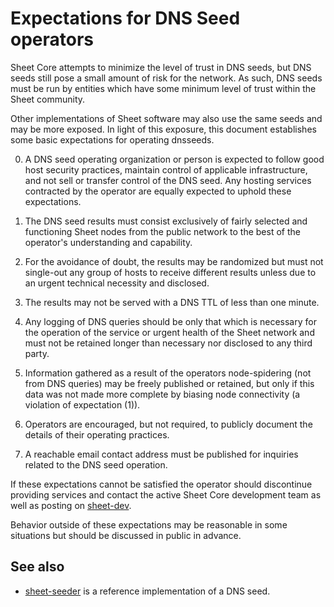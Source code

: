 Expectations for DNS Seed operators
====================================

Sheet Core attempts to minimize the level of trust in DNS seeds,
but DNS seeds still pose a small amount of risk for the network.
As such, DNS seeds must be run by entities which have some minimum
level of trust within the Sheet community.

Other implementations of Sheet software may also use the same
seeds and may be more exposed. In light of this exposure, this
document establishes some basic expectations for operating dnsseeds.

0. A DNS seed operating organization or person is expected to follow good
host security practices, maintain control of applicable infrastructure,
and not sell or transfer control of the DNS seed. Any hosting services
contracted by the operator are equally expected to uphold these expectations.

1. The DNS seed results must consist exclusively of fairly selected and
functioning Sheet nodes from the public network to the best of the
operator's understanding and capability.

2. For the avoidance of doubt, the results may be randomized but must not
single-out any group of hosts to receive different results unless due to an
urgent technical necessity and disclosed.

3. The results may not be served with a DNS TTL of less than one minute.

4. Any logging of DNS queries should be only that which is necessary
for the operation of the service or urgent health of the Sheet
network and must not be retained longer than necessary nor disclosed
to any third party.

5. Information gathered as a result of the operators node-spidering
(not from DNS queries) may be freely published or retained, but only
if this data was not made more complete by biasing node connectivity
(a violation of expectation (1)).

6. Operators are encouraged, but not required, to publicly document the
details of their operating practices.

7. A reachable email contact address must be published for inquiries
related to the DNS seed operation.

If these expectations cannot be satisfied the operator should
discontinue providing services and contact the active Sheet
Core development team as well as posting on
[sheet-dev](https://lists.linuxfoundation.org/mailman/listinfo/sheet-dev).

Behavior outside of these expectations may be reasonable in some
situations but should be discussed in public in advance.

See also
----------
- [sheet-seeder](https://github.com/sipa/sheet-seeder) is a reference implementation of a DNS seed.
